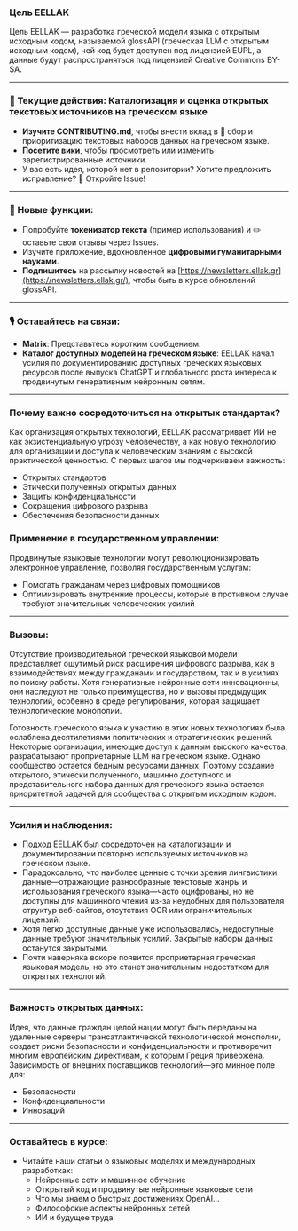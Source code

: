 ### Цель EELLAK
Цель EELLAK — разработка греческой модели языка с открытым исходным кодом, называемой glossAPI (греческая LLM с открытым исходным кодом), чей код будет доступен под лицензией EUPL, а данные будут распространяться под лицензией Creative Commons BY-SA.

---

### 🚀 Текущие действия: Каталогизация и оценка открытых текстовых источников на греческом языке

- **Изучите CONTRIBUTING.md**, чтобы внести вклад в 🎯 сбор и приоритизацию текстовых наборов данных на греческом языке.
- **Посетите вики**, чтобы просмотреть или изменить зарегистрированные источники.
- У вас есть идея, которой нет в репозитории? Хотите предложить исправление? 🚩 Откройте Issue!

---

### 🔄 Новые функции:
- Попробуйте **токенизатор текста** (пример использования) и ✏️ оставьте свои отзывы через Issues.
- Изучите приложение, вдохновленное **цифровыми гуманитарными науками**.
- **Подпишитесь** на рассылку новостей на [https://newsletters.ellak.gr](https://newsletters.ellak.gr/), чтобы быть в курсе обновлений glossAPI.

---

### 🎙️ Оставайтесь на связи:
- **Matrix**: Представьтесь коротким сообщением.
- **Каталог доступных моделей на греческом языке**: EELLAK начал усилия по документированию доступных греческих языковых ресурсов после выпуска ChatGPT и глобального роста интереса к продвинутым генеративным нейронным сетям.

---

### Почему важно сосредоточиться на открытых стандартах?
Как организация открытых технологий, EELLAK рассматривает ИИ не как экзистенциальную угрозу человечеству, а как новую технологию для организации и доступа к человеческим знаниям с высокой практической ценностью. С первых шагов мы подчеркиваем важность:
- Открытых стандартов
- Этически полученных открытых данных
- Защиты конфиденциальности
- Сокращения цифрового разрыва
- Обеспечения безопасности данных

### Применение в государственном управлении:
Продвинутые языковые технологии могут революционизировать электронное управление, позволяя государственным услугам:
- Помогать гражданам через цифровых помощников
- Оптимизировать внутренние процессы, которые в противном случае требуют значительных человеческих усилий

---

### Вызовы:
Отсутствие производительной греческой языковой модели представляет ощутимый риск расширения цифрового разрыва, как в взаимодействиях между гражданами и государством, так и в усилиях по поиску работы. Хотя генеративные нейронные сети инновационны, они наследуют не только преимущества, но и вызовы предыдущих технологий, особенно в среде регулирования, которая защищает технологические монополии.

Готовность греческого языка к участию в этих новых технологиях была ослаблена десятилетиями политических и стратегических решений. Некоторые организации, имеющие доступ к данным высокого качества, разрабатывают проприетарные LLM на греческом языке. Однако сообщество остается бедным ресурсами данных. Поэтому создание открытого, этически полученного, машинно доступного и представительного набора данных для греческого языка остается приоритетной задачей для сообщества с открытым исходным кодом.

---

### Усилия и наблюдения:
- Подход EELLAK был сосредоточен на каталогизации и документировании повторно используемых источников на греческом языке.
- Парадоксально, что наиболее ценные с точки зрения лингвистики данные—отражающие разнообразные текстовые жанры и использования греческого языка—часто оцифрованы, но не доступны для машинного чтения из-за неудобных для пользователя структур веб-сайтов, отсутствия OCR или ограничительных лицензий.
- Хотя легко доступные данные уже использовались, недоступные данные требуют значительных усилий. Закрытые наборы данных останутся закрытыми.
- Почти наверняка вскоре появится проприетарная греческая языковая модель, но это станет значительным недостатком для открытых технологий.

---

### Важность открытых данных:
Идея, что данные граждан целой нации могут быть переданы на удаленные серверы трансатлантической технологической монополии, создает риски безопасности и конфиденциальности и противоречит многим европейским директивам, к которым Греция привержена. Зависимость от внешних поставщиков технологий—это минное поле для:
- Безопасности
- Конфиденциальности
- Инноваций

---

### Оставайтесь в курсе:
- Читайте наши статьи о языковых моделях и международных разработках:
  - Нейронные сети и машинное обучение
  - Открытый код и продвинутые нейронные языковые сети
  - Что мы знаем о быстрых достижениях OpenAI...
  - Философские аспекты нейронных сетей
  - ИИ и будущее труда